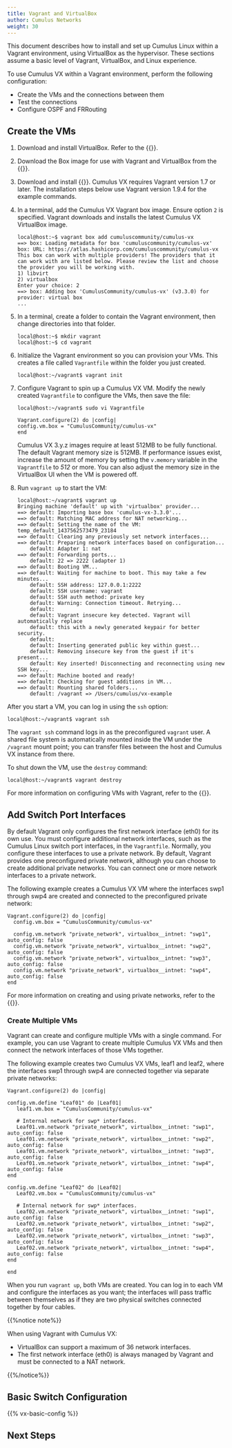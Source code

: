 ```yaml
---
title: Vagrant and VirtualBox
author: Cumulus Networks
weight: 30
---
```

This document describes how to install and set up Cumulus Linux within a Vagrant environment, using VirtualBox as the hypervisor. These sections assume a basic level of Vagrant, VirtualBox, and Linux experience.

To use Cumulus VX within a Vagrant environment, perform the following configuration:

- Create the VMs and the connections between them
- Test the connections
- Configure OSPF and FRRouting

## Create the VMs

1. Download and install VirtualBox. Refer to the {{<exlink url="https://www.virtualbox.org/wiki/Downloads" text="VirtualBox documentation">}}.

2. Download the Box image for use with Vagrant and VirtualBox from the {{<exlink url="https://cumulusnetworks.com/products/cumulus-vx/download/" text="Cumulus Networks website">}}.

3. Download and install {{<exlink url="https://www.vagrantup.com/downloads.html" text="Vagrant">}}. Cumulus VX requires Vagrant version 1.7 or later. The installation steps below use Vagrant version 1.9.4 for the example commands.

4. In a terminal, add the Cumulus VX Vagrant box image. Ensure option `2` is specified. Vagrant downloads and installs the latest Cumulus VX VirtualBox image.

   ```
   local@host:~$ vagrant box add cumuluscommunity/cumulus-vx
   ==> box: Loading metadata for box 'cumuluscommunity/cumulus-vx'
   box: URL: https://atlas.hashicorp.com/cumuluscommunity/cumulus-vx
   This box can work with multiple providers! The providers that it
   can work with are listed below. Please review the list and choose
   the provider you will be working with.
   1) libvirt
   2) virtualbox
   Enter your choice: 2
   ==> box: Adding box 'CumulusCommunity/cumulus-vx' (v3.3.0) for provider: virtual box
   ...
   ```

5. In a terminal, create a folder to contain the Vagrant environment, then change directories into that folder.

   ```
   local@host:~$ mkdir vagrant
   local@host:~$ cd vagrant
   ```

6. Initialize the Vagrant environment so you can provision your VMs. This creates a file called `Vagrantfile` within the folder you just created.

   ```
   local@host:~/vagrant$ vagrant init
   ```

7. Configure Vagrant to spin up a Cumulus VX VM. Modify the newly created `Vagrantfile` to configure the VMs, then save the file:

   ```
   local@host:~/vagrant$ sudo vi Vagrantfile

   Vagrant.configure(2) do |config|
   config.vm.box = "CumulusCommunity/cumulus-vx"
   end
   ```

   Cumulus VX 3.y.z images require at least 512MB to be fully functional. The default Vagrant memory size is 512MB. If performance issues exist, increase the amount of memory by setting the `v.memory` variable in the `Vagrantfile` to *512* or more. You can also adjust the memory size in the VirtualBox UI when the VM is powered off.

8. Run `vagrant up` to start the VM:

   ```
   local@host:~/vagrant$ vagrant up
   Bringing machine 'default' up with 'virtualbox' provider...
   ==> default: Importing base box 'cumulus-vx-3.3.0'...
   ==> default: Matching MAC address for NAT networking...
   ==> default: Setting the name of the VM: temp_default_1437562573479_23184
   ==> default: Clearing any previously set network interfaces...
   ==> default: Preparing network interfaces based on configuration...
       default: Adapter 1: nat
   ==> default: Forwarding ports...
       default: 22 => 2222 (adapter 1)
   ==> default: Booting VM...
   ==> default: Waiting for machine to boot. This may take a few minutes...
       default: SSH address: 127.0.0.1:2222
       default: SSH username: vagrant
       default: SSH auth method: private key
       default: Warning: Connection timeout. Retrying...
       default:
       default: Vagrant insecure key detected. Vagrant will automatically replace
       default: this with a newly generated keypair for better security.
       default:
       default: Inserting generated public key within guest...
       default: Removing insecure key from the guest if it's present...
       default: Key inserted! Disconnecting and reconnecting using new SSH key...
   ==> default: Machine booted and ready!
   ==> default: Checking for guest additions in VM...
   ==> default: Mounting shared folders...
       default: /vagrant => /Users/cumulus/vx-example
   ```

After you start a VM, you can log in using the `ssh` option:

   ```
   local@host:~/vagrant$ vagrant ssh
   ```

The `vagrant ssh` command logs in as the preconfigured `vagrant` user. A shared file system is automatically mounted inside the VM under the `/vagrant` mount point; you can transfer files between the host and Cumulus VX instance from there.

To shut down the VM, use the `destroy` command:

   ```
   local@host:~/vagrant$ vagrant destroy
   ```

For more information on configuring VMs with Vagrant, refer to the {{<exlink url="https://docs.vagrantup.com/v2/" text="Vagrant documentation">}}.

## Add Switch Port Interfaces

By default Vagrant only configures the first network interface (eth0) for its own use. You must configure additional network interfaces, such as the Cumulus Linux switch port interfaces, in the `Vagrantfile`. Normally, you configure these interfaces to use a private network. By default, Vagrant provides one preconfigured private network, although you can choose to create additional private networks. You can connect one or more network interfaces to a private network.

The following example creates a Cumulus VX VM where the interfaces swp1 through swp4 are created and connected to the preconfigured private network:

   ```
   Vagrant.configure(2) do |config|
     config.vm.box = "CumulusCommunity/cumulus-vx"

     config.vm.network "private_network", virtualbox__intnet: "swp1", auto_config: false
     config.vm.network "private_network", virtualbox__intnet: "swp2", auto_config: false
     config.vm.network "private_network", virtualbox__intnet: "swp3", auto_config: false
     config.vm.network "private_network", virtualbox__intnet: "swp4", auto_config: false
   end
   ```

For more information on creating and using private networks, refer to the {{<exlink url="https://docs.vagrantup.com/v2/networking/private_network.html" text="Vagrant documentation">}}.

### Create Multiple VMs

Vagrant can create and configure multiple VMs with a single command. For example, you can use Vagrant to create multiple Cumulus VX VMs and then connect the network interfaces of those VMs together.

The following example creates two Cumulus VX VMs, leaf1 and leaf2, where the interfaces swp1 through swp4 are connected together via separate private networks:

   ```
   Vagrant.configure(2) do |config|

   config.vm.define "Leaf01" do |Leaf01|
      leaf1.vm.box = "CumulusCommunity/cumulus-vx"

      # Internal network for swp* interfaces.
      Leaf01.vm.network "private_network", virtualbox__intnet: "swp1", auto_config: false
      Leaf01.vm.network "private_network", virtualbox__intnet: "swp2", auto_config: false
      Leaf01.vm.network "private_network", virtualbox__intnet: "swp3", auto_config: false
      Leaf01.vm.network "private_network", virtualbox__intnet: "swp4", auto_config: false
   end

   config.vm.define "Leaf02" do |Leaf02|
      Leaf02.vm.box = "CumulusCommunity/cumulus-vx"

      # Internal network for swp* interfaces.
      Leaf02.vm.network "private_network", virtualbox__intnet: "swp1", auto_config: false
      Leaf02.vm.network "private_network", virtualbox__intnet: "swp2", auto_config: false
      Leaf02.vm.network "private_network", virtualbox__intnet: "swp3", auto_config: false
      Leaf02.vm.network "private_network", virtualbox__intnet: "swp4", auto_config: false
   end

   end
   ```

When you run `vagrant up`, both VMs are created. You can log in to each VM and configure the interfaces as you want; the interfaces will pass traffic between themselves as if they are two physical switches connected together by four cables.

{{%notice note%}}

When using Vagrant with Cumulus VX:

- VirtualBox can support a maximum of 36 network interfaces.
- The first network interface (eth0) is always managed by Vagrant and must be connected to a NAT network.

{{%/notice%}}

## Basic Switch Configuration

{{% vx-basic-config %}}

## Next Steps
